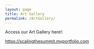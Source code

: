 ```yaml
---
layout: page
title: Art Gallery
permalink: /ArtGallery/
---
```


Access our Art Gallery here!: 

<a href="https://scalingthesummit.myportfolio.com">https://scalingthesummit.myportfolio.com</a>
